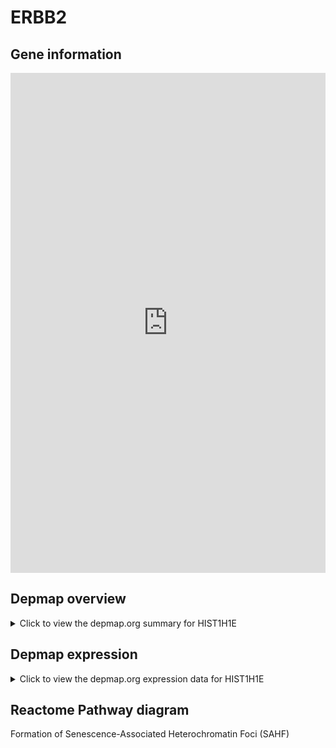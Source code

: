 <h1>ERBB2</h1>

<h2>Gene information</h2>
<iframe src="https://depmap.org/portal/gene/HIST1H1E?tab=about" style="border:none;width:100%;height:800px"></iframe>

<h2>Depmap overview</h2>
<details>
  <summary>Click to view the depmap.org summary for HIST1H1E</summary>
  <iframe src="https://depmap.org/portal/gene/HIST1H1E?tab=overview" style="border:none;width:100%;height:800px"></iframe>
</details>

<h2>Depmap expression</h2>
<details>
  <summary>Click to view the depmap.org expression data for HIST1H1E</summary>
  <iframe src="https://depmap.org/portal/gene/HIST1H1E?tab=characterization" style="border:none;width:100%;height:800px"></iframe>
</details>



<h2>Reactome Pathway diagram</h2>
Formation of Senescence-Associated Heterochromatin Foci (SAHF)
<div id="diagramHolder"></div>

<script>
    //Creating the Reactome Diagram widget
    //Take into account a proxy needs to be set up in your server side pointing to www.reactome.org
    function onReactomeDiagramReady(){  //This function is automatically called when the widget code is ready to be used
        var diagram = Reactome.Diagram.create({
            "placeHolder" : "diagramHolder",
            "width" : 900,
            "height" : 500
        });

        //Initialising it to the "Hemostasis" pathway
        diagram.loadDiagram("R-HSA-2559584");

        //Adding different listeners

        diagram.onDiagramLoaded(function (loaded) {
            console.info("Loaded ", loaded);
            diagram.flagItems("BAD");
	    diagram.flagItems("Q92934");
            if (loaded == "R-HSA-2559584") diagram.selectItem("R-HSA-2559584");
        });

     }
</script>



